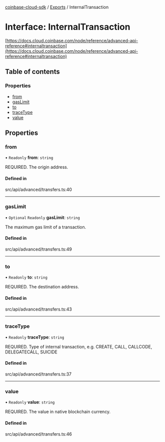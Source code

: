 [coinbase-cloud-sdk](../README.md) / [Exports](../modules.md) / InternalTransaction

# Interface: InternalTransaction

[https://docs.cloud.coinbase.com/node/reference/advanced-api-reference#internaltransaction](https://docs.cloud.coinbase.com/node/reference/advanced-api-reference#internaltransaction)

## Table of contents

### Properties

- [from](InternalTransaction.md#from)
- [gasLimit](InternalTransaction.md#gaslimit)
- [to](InternalTransaction.md#to)
- [traceType](InternalTransaction.md#tracetype)
- [value](InternalTransaction.md#value)

## Properties

### from

• `Readonly` **from**: `string`

REQUIRED. The origin address.

#### Defined in

src/api/advanced/transfers.ts:40

___

### gasLimit

• `Optional` `Readonly` **gasLimit**: `string`

The maximum gas limit of a transaction.

#### Defined in

src/api/advanced/transfers.ts:49

___

### to

• `Readonly` **to**: `string`

REQUIRED. The destination address.

#### Defined in

src/api/advanced/transfers.ts:43

___

### traceType

• `Readonly` **traceType**: `string`

REQUIRED. Type of internal transaction, e.g. CREATE, CALL, CALLCODE, DELEGATECALL, SUICIDE

#### Defined in

src/api/advanced/transfers.ts:37

___

### value

• `Readonly` **value**: `string`

REQUIRED. The value in native blockchain currency.

#### Defined in

src/api/advanced/transfers.ts:46
